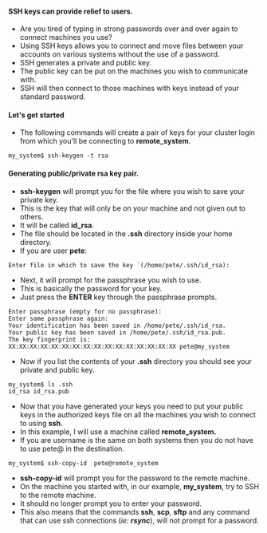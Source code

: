 #### SSH keys can provide relief to users.

*   Are you tired of typing in strong passwords over and over again to connect 
    machines you use?
*   Using SSH keys allows you to connect and move files between your accounts on 
    various systems without the use of a password.
*   SSH generates a private and public key.
*   The public key can be put on the machines you wish to communicate with.
*   SSH will then connect to those machines with keys instead of your standard 
    password.

#### Let's get started

*   The following commands will create a pair of keys for your cluster login 
    from which you'll be connecting to **remote_system**.

```
my_system$ ssh-keygen -t rsa
```

#### Generating public/private rsa key pair.

*   **ssh-keygen** will prompt you for the file where you wish to save your 
    private key.
*   This is the key that will only be on your machine and not given out to 
    others.
*   It will be called **id_rsa**.
*   The file should be located in the **.ssh** directory inside your home 
    directory.
*   If you are user **pete**:

```
Enter file in which to save the key `(/home/pete/.ssh/id_rsa):
```

*   Next, it will prompt for the passphrase you wish to use.
*   This is basically the password for your key.
*   Just press the **ENTER** key through the passphrase prompts.

```
Enter passphrase (empty for no passphrase):
Enter same passphrase again:
Your identification has been saved in /home/pete/.ssh/id_rsa.
Your public key has been saved in /home/pete/.ssh/id_rsa.pub.
The key fingerprint is:
XX:XX:XX:XX:XX:XX:XX:XX:XX:XX:XX:XX:XX:XX:XX:XX pete@my_system
```

*   Now if you list the contents of your **.ssh** directory you should see your 
    private and public key.

```
my_system$ ls .ssh
id_rsa id_rsa.pub
```

*   Now that you have generated your keys you need to put your public keys in 
    the authorized keys file on all the machines you wish to connect to using 
    **ssh**.
*   In this example, I will use a machine called **remote_system.**
*   If you are username is the same on both systems then you do not have to use 
    pete@ in the destination.

```
my_system$ ssh-copy-id  pete@remote_system
```

*   **ssh-copy-id** will prompt you for the password to the remote machine.
*   On the machine you started with, in our example, **my_system**, try to SSH 
    to the remote machine.
*   It should no longer prompt you to enter your password.
*   This also means that the commands **ssh**, **scp**, **sftp** and any command 
    that can use ssh connections (_ie:_ **_rsync_**), will not prompt for a 
    password.
